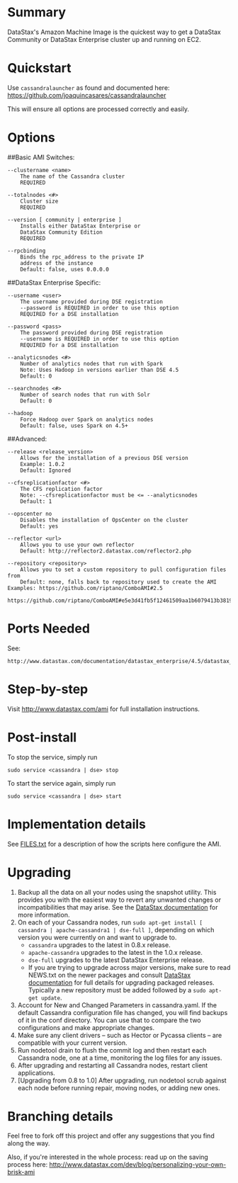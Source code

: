 Summary
=======
DataStax's Amazon Machine Image is the quickest way to get a DataStax
Community or DataStax Enterprise cluster up and running on EC2.


Quickstart
==========

Use `cassandralauncher` as found and documented here:
https://github.com/joaquincasares/cassandralauncher

This will ensure all options are processed correctly and easily.

Options
=======

##Basic AMI Switches:

    --clustername <name>
        The name of the Cassandra cluster
        REQUIRED

    --totalnodes <#>
        Cluster size
        REQUIRED

    --version [ community | enterprise ]
        Installs either DataStax Enterprise or
        DataStax Community Edition
        REQUIRED

    --rpcbinding
        Binds the rpc_address to the private IP
        address of the instance
        Default: false, uses 0.0.0.0

##DataStax Enterprise Specific:

    --username <user>
        The username provided during DSE registration
        --password is REQUIRED in order to use this option
        REQUIRED for a DSE installation

    --password <pass>
        The password provided during DSE registration
        --username is REQUIRED in order to use this option
        REQUIRED for a DSE installation

    --analyticsnodes <#>
        Number of analytics nodes that run with Spark
        Note: Uses Hadoop in versions earlier than DSE 4.5
        Default: 0

    --searchnodes <#>
        Number of search nodes that run with Solr
        Default: 0

    --hadoop
        Force Hadoop over Spark on analytics nodes
        Default: false, uses Spark on 4.5+

##Advanced:

    --release <release_version>
        Allows for the installation of a previous DSE version
        Example: 1.0.2
        Default: Ignored

    --cfsreplicationfactor <#>
        The CFS replication factor
        Note: --cfsreplicationfactor must be <= --analyticsnodes
        Default: 1

    --opscenter no
        Disables the installation of OpsCenter on the cluster
        Default: yes

    --reflector <url>
        Allows you to use your own reflector
        Default: http://reflector2.datastax.com/reflector2.php

    --repository <repository>
        Allows you to set a custom repository to pull configuration files from
        Default: none, falls back to repository used to create the AMI
	Examples: https://github.com/riptano/ComboAMI#2.5
	          https://github.com/riptano/ComboAMI#e5e3d41fb5f12461509aa1b6079413b381930d81


Ports Needed
============

See:

    http://www.datastax.com/documentation/datastax_enterprise/4.5/datastax_enterprise/install/installAMIsecurity.html


Step-by-step
============

Visit http://www.datastax.com/ami for
full installation instructions.


Post-install
============

To stop the service, simply run

    sudo service <cassandra | dse> stop

To start the service again, simply run

    sudo service <cassandra | dse> start


Implementation details
======================

See [FILES.txt](FILES.txt) for a description of how the scripts here configure the
AMI.


Upgrading
=========

1. Backup all the data on all your nodes using the snapshot utility. This provides you with the easiest way to revert any unwanted changes or incompatibilities that may arise. See the [DataStax documentation](http://www.datastax.com/docs/1.0/operations/backup_restore) for more information.
2. On each of your Cassandra nodes, run `sudo apt-get install [ cassandra | apache-cassandra1 | dse-full ]`, depending on which version you were currently on and want to upgrade to.
    * `cassandra` upgrades to the latest in 0.8.x release.
    * `apache-cassandra` upgrades to the latest in the 1.0.x release.
    * `dse-full` upgrades to the latest DataStax Enterprise release.
    * If you are trying to upgrade across major versions, make sure to read NEWS.txt on the newer packages and consult [DataStax documentation](http://www.datastax.com/docs/datastax_enterprise2.0/upgrading_dse) for full details for upgrading packaged releases. Typically a new repository must be added followed by a `sudo apt-get update`.
3. Account for New and Changed Parameters in cassandra.yaml. If the default Cassandra configuration file has changed, you will find backups of it in the conf directory. You can use that to compare the two configurations and make appropriate changes.
4. Make sure any client drivers – such as Hector or Pycassa clients – are compatible with your current version.
5. Run nodetool drain to flush the commit log and then restart each Cassandra node, one at a time, monitoring the log files for any issues.
6. After upgrading and restarting all Cassandra nodes, restart client applications.
7. [Upgrading from 0.8 to 1.0] After upgrading, run nodetool scrub against each node before running repair, moving nodes, or adding new ones.


Branching details
=================

Feel free to fork off this project and offer any suggestions that you
find along the way.

Also, if you're interested in the whole process: read up on the saving
process here:
http://www.datastax.com/dev/blog/personalizing-your-own-brisk-ami
